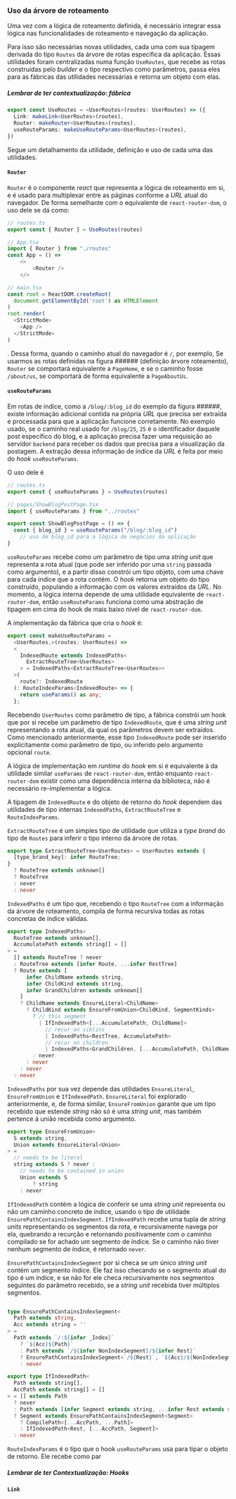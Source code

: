 ### Uso da árvore de roteamento
Uma vez com a lógica de roteamento definida, é necessário integrar essa lógica nas funcionalidades de roteamento e navegação da aplicação.

Para isso são necessárias novas utilidades, cada uma com sua tipagem derivada do tipo `Routes` da árvore de rotas específica da aplicação. Essas utilidades foram centralizadas numa função `UseRoutes`, que recebe as rotas construídas pelo *builder* e o tipo respectivo como parâmetros, passa eles para as fábricas das utilidades necessárias e retorna um objeto com elas.
##### Lembrar de ter contextualização: fábrica

```ts
export const UseRoutes = <UserRoutes>(routes: UserRoutes) => ({
  Link: makeLink<UserRoutes>(routes),
  Router: makeRouter<UserRoutes>(routes),
  useRouteParams: makeUseRouteParams<UserRoutes>(routes),
})
```

Segue um detalhamento da utilidade, definição e uso de cada uma das utilidades.
#### `Router`
`Router` é o componente *react* que representa a lógica de roteamento em si, e é usado para multiplexar entre as páginas conforme a *URL* atual do navegador. De forma semelhante com o equivalente de `react-router-dom`, o uso dele se dá como:

```ts
// routes.ts
export const { Router } = UseRoutes(routes)

// App.tsx
import { Router } from "./routes"
const App = () =>
	<>
		<Router />
	</>

// main.tsx
const root = ReactDOM.createRoot(
  document.getElementById('root') as HTMLElement
)
root.render(
  <StrictMode>
    <App />
  </StrictMode>
)
```
. Dessa forma, quando o caminho atual do navegador é `/`, por exemplo, Se usarmos as rotas definidas na figura ###### (definição árvore roteamento), `Router` se comportará equivalente a `PageHome`, e se o caminho fosse `/about/us`, se comportará de forma equivalente a `PageAboutUs`.

#### `useRouteParams`
Em rotas de índice, como a `/blog/:blog_id` do exemplo da figura ######, existe informação adicional contida na própria *URL* que precisa ser extraída e processada para que a aplicação funcione corretamente. No exemplo usado, se o caminho real usado for `/blog/25`, `25` é o identificador daquele post específico do blog, e a aplicação precisa fazer uma requisição ao servidor `backend` para receber os dados que precisa para a visualização da postagem. A extração dessa informação de índice da *URL* é feita por meio do *hook* `useRouteParams`.

O uso dele é
```ts
// routes.ts
export const { useRouteParams } = UseRoutes(routes)

// pages/ShowBlogPostPage.tsx
import { useRouteParams } from "../routes"

export const ShowBlogPostPage = () => {
  const { blog_id } = useRouteParams("/blog/:blog_id")
	// uso de blog_id para a lógica de negócios da aplicação
}
```

`useRouteParams` recebe como um parâmetro de tipo uma *string unit* que representa a rota atual (que pode ser inferido por uma `string` passada como argumento), e a partir disso constrói um tipo objeto, com uma chave para cada índice que a rota contém. O *hook* retorna um objeto do tipo construído, populando a informação com os valores extraídos da *URL*. No momento, a lógica interna depende de uma utilidade equivalente de `react-router-dom`, então `useRouteParams` funciona como uma abstração de tipagem em cima do hook de mais baixo nível de `react-router-dom`.

A implementação da fábrica que cria o *hook* é:

```ts
export const makeUseRouteParams =
  <UserRoutes,>(routes: UserRoutes) =>
  <
    IndexedRoute extends IndexedPaths<
      ExtractRouteTree<UserRoutes>
    > = IndexedPaths<ExtractRouteTree<UserRoutes>>
  >(
    route?: IndexedRoute
  ): RouteIndexParams<IndexedRoute> => {
    return useParams() as any;
  };
```

Recebendo `UserRoutes` como parâmetro de tipo, a fábrica constrói um hook que por si recebe um parâmetro de tipo `IndexedRoute`, que é uma *string unit* representando a rota atual, da qual os parâmetros devem ser extraídos. Como mencionado anteriormente, esse tipo `IndexedRoute` pode ser inserido explicitamente como parâmetro de tipo, ou inferido pelo argumento opcional `route`.

A lógica de implementação em *runtime* do *hook* em si é equivalente à da utilidade similar `useParams` de `react-router-dom`, então enquanto `react-router-dom` existir como uma dependência interna da biblioteca, não é necessário re-implementar a lógica.

A tipagem de `IndexedRoute` e do objeto de retorno do *hook* dependem das utilidades de tipo internas `IndexedPaths`, `ExtractRouteTree` e `RouteIndexParams`.

`ExtractRouteTree` é um simples tipo de utilidade que utiliza a *type brand* do tipo de `Routes` para inferir o tipo interno da árvore de rotas.
```ts
export type ExtractRouteTree<UserRoutes> = UserRoutes extends {
  [type_brand_key]: infer RouteTree;
}
  ? RouteTree extends unknown[]
  ? RouteTree
  : never
  : never
```

`IndexedPaths` é um tipo que, recebendo o tipo `RouteTree` com a informação da árvore de roteamento, compila de forma recursiva todas as rotas concretas de índice válidas.
```ts
export type IndexedPaths<
  RouteTree extends unknown[],
  AccumulatePath extends string[] = []
> = 
  [] extends RouteTree ? never
  : RouteTree extends [infer Route, ...infer RestTree]
  ? Route extends [
      infer ChildName extends string,
      infer ChildKind extends string,
      infer GrandChildren extends unknown[]
    ]
    ? ChildName extends EnsureLiteral<ChildName>
      ? ChildKind extends EnsureFromUnion<ChildKind, SegmentKinds>
        ? // this segment
          | IfIndexedPath<[...AccumulatePath, ChildName]>
            // recur on siblins
            | IndexedPaths<RestTree, AccumulatePath>
            // recur on children
            | IndexedPaths<GrandChildren, [...AccumulatePath, ChildName]>
        : never
      : never
    : never
  : never
```

`IndexedPaths` por sua vez depende das utilidades `EnsureLiteral`, `EnsureFromUnion` e `IfIndexedPath`. `EnsureLiteral` foi explorado anteriormente, e, de forma similar, `EnsureFromUnion` garante que um tipo recebido que estende *string* não só é uma *string unit*, mas também pertence à união recebida como argumento.

```ts
export type EnsureFromUnion<
  S extends string,
  Union extends EnsureLiteral<Union>
> =
  // needs to be literal
  string extends S ? never :
	// needs to be contained in union
	Union extends S
		? string
    : never
```

`IfIndexedPath` contém a lógica de conferir se uma *string unit* representa ou não um caminho concreto de índice, usando o tipo de utilidade `EnsurePathContainsIndexSegment`. `IfIndexedPath` recebe uma tupla de *string units* representando os segmentos da rota, e recursivamente navega por ela, quebrando a recurção e retornando positivamente com o caminho compilado se for achado um segmento de índice. Se o caminho não tiver nenhum segmento de índice, é retornado `never`.

`EnsurePathContainsIndexSegment` por si checa se um único *string unit* contém um segmento índice. Ele faz isso checando se o segmento atual do tipo é um índice, e se não for ele checa recursivamente nos segmentos seguintes do parâmetro recebido, se a *string unit* recebida tiver múltiplos segmentos.

```ts

type EnsurePathContainsIndexSegment<
  Path extends string,
  Acc extends string = ''
> =
  Path extends `/:${infer _Index}`
    ? `${Acc}${Path}`
    : Path extends `/${infer NonIndexSegment}/${infer Rest}`
    ? EnsurePathContainsIndexSegment<`/${Rest}`, `${Acc}/${NonIndexSegment}`>
    : never

export type IfIndexedPath<
  Path extends string[],
  AccPath extends string[] = []
> = [] extends Path
  ? never
  : Path extends [infer Segment extends string, ...infer Rest extends string[]]
  ? Segment extends EnsurePathContainsIndexSegment<Segment>
    ? CompilePath<[...AccPath, ...Path]>
    : IfIndexedPath<Rest, [...AccPath, Segment]>
  : never
```

`RouteIndexParams` é o tipo que o hook `useRouteParams` usa para tipar o objeto de retorno. Ele recebe como par
 
##### Lembrar de ter Contextualização: Hooks



#### `Link`